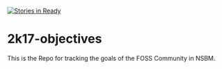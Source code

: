 [![Stories in Ready](https://badge.waffle.io/fossnsbm/2k17-objectives.png?label=ready&title=Ready)](https://waffle.io/fossnsbm/2k17-objectives)
# 2k17-objectives
This is the Repo for tracking the goals of the FOSS Community  in NSBM.
